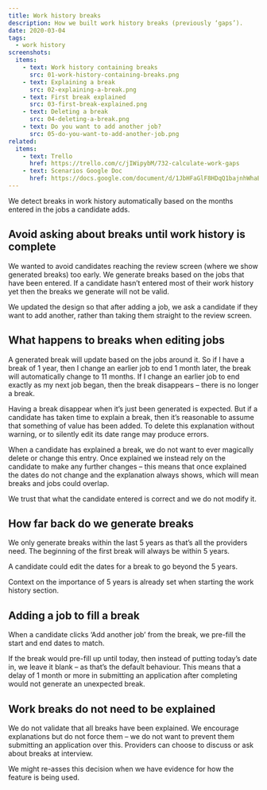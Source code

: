 ```yaml
---
title: Work history breaks
description: How we built work history breaks (previously ‘gaps’).
date: 2020-03-04
tags:
  - work history
screenshots:
  items:
    - text: Work history containing breaks
      src: 01-work-history-containing-breaks.png
    - text: Explaining a break
      src: 02-explaining-a-break.png
    - text: First break explained
      src: 03-first-break-explained.png
    - text: Deleting a break
      src: 04-deleting-a-break.png
    - text: Do you want to add another job?
      src: 05-do-you-want-to-add-another-job.png
related:
  items:
    - text: Trello
      href: https://trello.com/c/jIWipybM/732-calculate-work-gaps
    - text: Scenarios Google Doc
      href: https://docs.google.com/document/d/1JbHFaGlF8HDqQ1bajnhWhaB1QYjWTByIEAqAcKE1evQ/edit
---
```


We detect breaks in work history automatically based on the months entered in the jobs a candidate adds.

## Avoid asking about breaks until work history is complete

We wanted to avoid candidates reaching the review screen (where we show generated breaks) too early. We generate breaks based on the jobs that have been entered. If a candidate hasn’t entered most of their work history yet then the breaks we generate will not be valid.

We updated the design so that after adding a job, we ask a candidate if they want to add another, rather than taking them straight to the review screen.

## What happens to breaks when editing jobs

A generated break will update based on the jobs around it. So if I have a break of 1 year, then I change an earlier job to end 1 month later, the break will automatically change to 11 months. If I change an earlier job to end exactly as my next job began, then the break disappears – there is no longer a break.

Having a break disappear when it’s just been generated is expected. But if a candidate has taken time to explain a break, then it’s reasonable to assume that something of value has been added. To delete this explanation without warning, or to silently edit its date range may produce errors.

When a candidate has explained a break, we do not want to ever magically delete or change this entry. Once explained we instead rely on the candidate to make any further changes – this means that once explained the dates do not change and the explanation always shows, which will mean breaks and jobs could overlap.

We trust that what the candidate entered is correct and we do not modify it.

## How far back do we generate breaks

We only generate breaks within the last 5 years as that’s all the providers need. The beginning of the first break will always be within 5 years.

A candidate could edit the dates for a break to go beyond the 5 years.

Context on the importance of 5 years is already set when starting the work history section.

## Adding a job to fill a break

When a candidate clicks ‘Add another job’ from the break, we pre-fill the start and end dates to match.

If the break would pre-fill up until today, then instead of putting today’s date in, we leave it blank – as that’s the default behaviour. This means that a delay of 1 month or more in submitting an application after completing would not generate an unexpected break.

## Work breaks do not need to be explained

We do not validate that all breaks have been explained. We encourage explanations but do not force them – we do not want to prevent them submitting an application over this. Providers can choose to discuss or ask about breaks at interview.

We might re-asses this decision when we have evidence for how the feature is being used.
